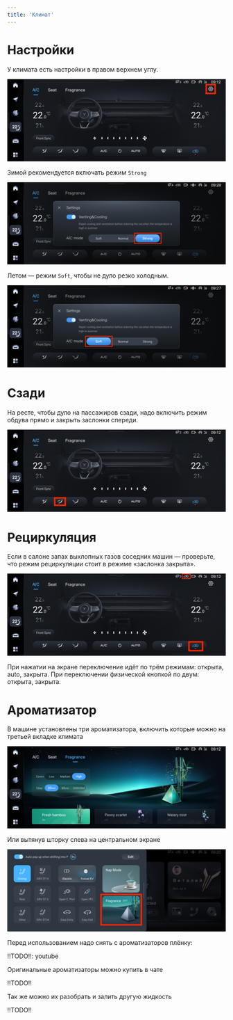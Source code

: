 ```yaml
---
title: 'Климат'
---
```


# Настройки

У климата есть настройки в правом верхнем углу.

![Climate -> A/C -> Settings](climate-settings.png "Climate -> A/C -> Settings")

Зимой рекомендуется включать режим `Strong`

![Climate -> A/C -> Settings -> Strong](climate-strong.png "Climate -> A/C -> Settings -> Strong")

Летом — режим `Soft`, чтобы не дуло резко холодным.

![Climate -> A/C -> Settings -> Soft](climate-soft.png "Climate -> A/C -> Settings -> Soft")

# Сзади

На ресте, чтобы дуло на пассажиров сзади, надо включить режим обдува прямо и закрыть заслонки спереди.

![Climate -> A/C -> Front flow](climate-rear-seats.png "Climate -> A/C -> Front flow")

# Рециркуляция

Если в салоне запах выхлопных газов соседних машин — проверьте, что режим рециркуляции стоит в режиме «заслонка закрыта».

![Climate -> A/C -> Recycle](climate-recycle.png "Climate -> A/C -> Recycle")

При нажатии на экране переключение идёт по трём режимам: открыта, auto, закрыта. При переключении физической кнопкой по двум: открыта, закрыта.

# Ароматизатор

В машине установлены три ароматизатора, включить которые можно на третьей вкладке климата

![Climate -> Fragrance](climate-fragrance.png "Climate -> Fragrance")

Или вытянув шторку слева на центральном экране

![Left popup -> Fragrance](climate-fragrance-left-popup.png "Left popup -> Fragrance")

Перед использованием надо снять с ароматизаторов плёнку:

!!TODO!!: youtube

Оригинальные ароматизаторы можно купить в чате

!!TODO!!

Так же можно их разобрать и залить другую жидкость

!!TODO!!
